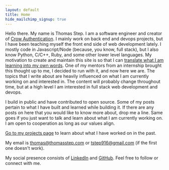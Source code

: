 ```yaml
---
layout: default
title: Home
hide_mailchimp_signup: true
---
```


Hello there. My name is Thomas Step. I am a software engineer and creator of [Crow Authentication](https://crowauth.com/). I mainly work on back end and devops projects, but I have been teaching myself the front end side of web development lately. I mostly code in Javascript/Node (because, you know, full stack), but I also know Python, C/C++, Ruby, and some other lower level languages. My motivation to create and maintain this site is so that I can [translate what I am learning into my own words](https://twitter.com/swyx/status/1009174159690264579). One of my mentors from an internship brought this thought up to me, I decided to run with it, and now here we are. The topics that I write about are heavily influenced on what I am currently working on and interested in. The content will probably change throughout time, but at a high level I am interested in full stack web development and devops.

I build in public and have contributed to open source. Some of my posts pertain to what I have built and learned while building it. If there are any posts on here that you would like to know more about, drop me a line. Same goes if you just want to talk and learn about what I am currently working on. I am open to cooperation as long as our values align.

[Go to my projects page](/projects) to learn about what I have worked on in the past.

My email is thomas@thomasstep.com or tstep916@gmail.com (if the first one doesn't work).

My social presence consists of [LinkedIn](https://www.linkedin.com/in/thomasstep/) and [GitHub](https://github.com/thomasstep). Feel free to follow or connect with me.

